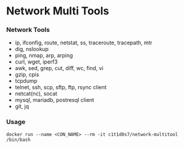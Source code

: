 Network Multi Tools
===================

### Network Tools
- ip, ifconfig, route, netstat, ss, traceroute, tracepath, mtr
- dig, nslookup
- ping, nmap, arp, arping
- curl, wget, iperf3
- awk, sed, grep, cut, diff, wc, find, vi
- gzip, cpis
- tcpdump
- telnet, ssh, scp, sftp, ftp, rsync client
- netcat(nc), socat
- mysql, mariadb, postresql client
- git, jq

### Usage
```shell
docker run --name <CON_NAME> --rm -it c1t1d0s7/network-multitool /bin/bash
```
